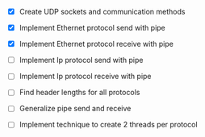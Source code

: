 - [x] Create UDP sockets and communication methods
- [x] Implement Ethernet protocol send with pipe
- [x] Implement Ethernet protocol receive with pipe
- [ ] Implement Ip protocol send with pipe
- [ ] Implement Ip protocol receive with pipe
- [ ] Find header lengths for all protocols
- [ ] Generalize pipe send and receive
- [ ] Implement technique to create 2 threads per protocol

